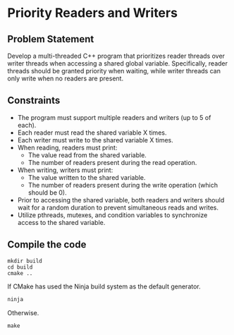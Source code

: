 # ​Priority Readers and Writers

## Problem Statement

Develop a multi-threaded C++ program that prioritizes reader threads over writer threads when accessing a shared global variable. Specifically, reader threads should be granted priority when waiting, while writer threads can only write when no readers are present.

## Constraints

* The program must support multiple readers and writers (up to 5 of each).
* Each reader must read the shared variable X times.
* Each writer must write to the shared variable X times.
* When reading, readers must print:
  * The value read from the shared variable.
  * The number of readers present during the read operation.
* When writing, writers must print:
  * The value written to the shared variable.
  * The number of readers present during the write operation (which should be 0).
* Prior to accessing the shared variable, both readers and writers should wait for a random duration to prevent simultaneous reads and writes.
* Utilize pthreads, mutexes, and condition variables to synchronize access to the shared variable.


## Compile the code
```
mkdir build
cd build
cmake ..
```

If CMake has used the Ninja build system as the default generator.

```c++
ninja
```

Otherwise.

```c++
make
```
